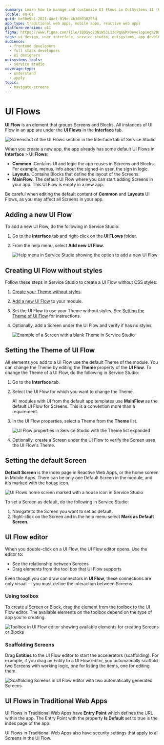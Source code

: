 ```yaml
---
summary: Learn how to manage and customize UI Flows in OutSystems 11 (O11) for efficient app interface development.
locale: en-us
guid: be5be9b1-2021-4aef-919c-4b36b930255d
app_type: traditional web apps, mobile apps, reactive web apps
platform-version: o11
figma: https://www.figma.com/file/iBD5yo23NiW53L1zdPqGGM/Developing%20an%20Application?node-id=249:27
tags: ui design, user interface, service studio, outsystems, app development
audience:
  - frontend developers
  - full stack developers
  - ui designers
outsystems-tools:
  - service studio
coverage-type:
  - understand
  - apply
topic:
  - navigate-screens
---
```


# UI Flows

**UI Flow** is an element that groups Screens and Blocks. All instances of UI Flow in an app are under the **UI Flows** in the **Interface** tab.

![Screenshot of the UI Flows section in the Interface tab of Service Studio](images/ui-flows-ss.png "UI Flows in Interface Tab")

When you create a new app, the app already has some default UI Flows in **Interface** > **UI Flows**:

* **Common**. Contains UI and logic the app reuses in Screens and Blocks. For example, menus, info about the signed-in user, the sign in logic.
* **Layouts**. Contains Blocks that define the layout of the Screens.
* **MainFlow**. The default UI Flow where you can start adding Screens in your app. This UI Flow is empty in a new app.

<div class="warning" markdown="1">

Be careful when editing the default content of **Common** and **Layouts** UI Flows, as you may affect all Screens in your app.

</div>

## Adding a new UI Flow

To add a new UI Flow, do the following in Service Studio:

1. Go to the **Interface** tab and right-click on the **UI FLows** folder.

1. From the help menu, select **Add new UI Flow**.

    ![Help menu in Service Studio showing the option to add a new UI Flow](images/ui-flow-add-new-ss.png "Add New UI Flow Option")

## Creating UI Flow without styles

Follow these steps in Service Studio to create a UI Flow without CSS styles:

1. [Create your Theme without styles](../look-feel/themes.md#creating-a-theme-without-styles).

1. [Add a new UI Flow](#adding-a-new-ui-flow) to your module.

1. Set the UI Flow to use your Theme without styles. See [Setting the Theme of UI Flow](#setting-the-theme-of-ui-flow) for instructions.

1. Optionally, add a Screen under the UI Flow and verify if has no styles.

    ![Example of a Screen with a blank Theme in Service Studio](images/screen-blank-theme-ss.png "Screen with Blank Theme")

## Setting the Theme of UI Flow

All elements you add to a UI Flow use the default Theme of the module. You can change the Theme by editing the **Theme** property of the **UI Flow**. To change the Theme of a UI Flow, do the following in Service Studio:

1. Go to the **Interface** tab.

1. Select the UI Flow for which you want to change the Theme.

    <div class="info" markdown="1">

    All modules with UI from the default app templates use **MainFlow** as the default UI Flow for Screens. This is a convention more than a requirement.

    </div>

1. In the UI Flow properties, select a Theme from the **Theme** list.

    ![UI Flow properties in Service Studio with the Theme list expanded](images/ui-flow-default-theme-ss.png "UI Flow Theme Property")

1. Optionally, create a Screen under the UI Flow to verify the Screen uses the UI Flow's Theme.

## Setting the default Screen

**Default Screen** is the index page in Reactive Web Apps, or the home screen in Mobile Apps. There can be only one Default Screen in the module, and it's marked with the house icon.

![UI Flows home screen marked with a house icon in Service Studio](images/ui-flows-home-screen-ss.png "Default Screen in UI Flows")

To set a Screen as default, do the following in Service Studio:

1. Navigate to the Screen you want to set as default.
1. Right-click on the Screen and in the help menu select **Mark as Default Screen**.

## UI Flow editor

When you double-click on a UI Flow, the UI Flow editor opens. Use the editor to:

* See the relationship between Screens
* Drag elements from the tool box that UI Flow supports

Even though you can draw connectors in **UI Flow**, these connections are only visual — you must define the interaction between Screens.

### Using toolbox

To create a Screen or Block, drag the element from the toolbox to the UI Flow editor. The available elements on the toolbox depend on the type of app you're creating.

![Toolbox in UI Flow editor showing available elements for creating Screens or Blocks](images/ui-flow-toolbox-ss.png "UI Flow Toolbox")

### Scaffolding Screens

Drag **Entities** to the UI Flow editor to start the accelerators (scaffolding). For example, if you drag an Entity to a UI Flow editor, you automatically scaffold two Screens with working logic, one for listing the items, one for editing them.

![Scaffolding Screens in UI Flow editor with two automatically generated Screens](images/scaffolding-screens-ss.png "Scaffolding Screens")

## UI Flows in Traditional Web Apps

UI Flows in Traditional Web Apps have **Entry Point** which defines the URL within the app. The Entry Point with the property **Is Default** set to true is the index page of the app.

UI Flows in Traditional Web Apps also have security settings that apply to all Screens in the UI Flow.
